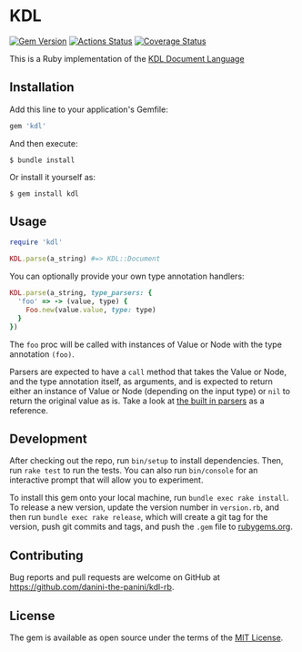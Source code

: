 # KDL

[![Gem Version](https://badge.fury.io/rb/kdl.svg)](https://badge.fury.io/rb/kdl)
[![Actions Status](https://github.com/danini-the-panini/kdl-rb/workflows/Ruby/badge.svg)](https://github.com/danini-the-panini/kdl-rb/actions)
[![Coverage Status](https://coveralls.io/repos/github/danini-the-panini/kdl-rb/badge.svg?branch=main)](https://coveralls.io/github/danini-the-panini/kdl-rb?branch=main)

This is a Ruby implementation of the [KDL Document Language](https://kdl.dev)

## Installation

Add this line to your application's Gemfile:

```ruby
gem 'kdl'
```

And then execute:

    $ bundle install

Or install it yourself as:

    $ gem install kdl

## Usage

```ruby
require 'kdl'

KDL.parse(a_string) #=> KDL::Document
```

You can optionally provide your own type annotation handlers:

```ruby
KDL.parse(a_string, type_parsers: {
  'foo' => -> (value, type) {
    Foo.new(value.value, type: type)
  }
})
```

The `foo` proc will be called with instances of Value or Node with the type annotation `(foo)`.

Parsers are expected to have a `call` method that takes the Value or Node, and the type annotation itself, as arguments, and is expected to return either an instance of Value or Node (depending on the input type) or `nil` to return the original value as is. Take a look at [the built in parsers](lib/kdl/types) as a reference.

## Development

After checking out the repo, run `bin/setup` to install dependencies. Then, run `rake test` to run the tests. You can also run `bin/console` for an interactive prompt that will allow you to experiment.

To install this gem onto your local machine, run `bundle exec rake install`. To release a new version, update the version number in `version.rb`, and then run `bundle exec rake release`, which will create a git tag for the version, push git commits and tags, and push the `.gem` file to [rubygems.org](https://rubygems.org).

## Contributing

Bug reports and pull requests are welcome on GitHub at https://github.com/danini-the-panini/kdl-rb.


## License

The gem is available as open source under the terms of the [MIT License](https://opensource.org/licenses/MIT).
